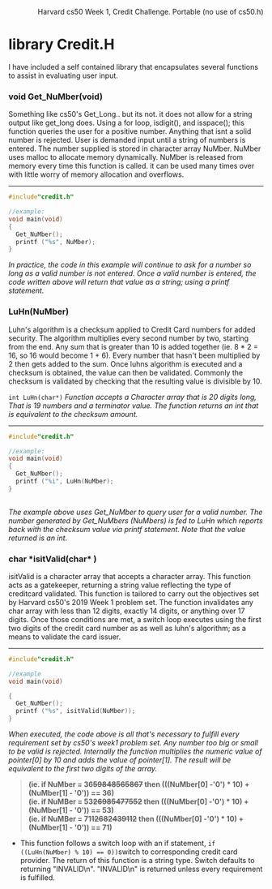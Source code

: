 <p align="right"> 
Harvard cs50 Week 1, Credit Challenge. Portable (no use of cs50.h) 


# library Credit.H
I have included a self contained library that encapsulates several functions to assist in evaluating user input.
 <br>

###  void Get_NuMber(void) 

Something like cs50's Get_Long.. but its not. it does not allow for a string output like get_long does. Using a for loop, isdigit(), and isspace(); this function queries the user for a positive number. Anything that isnt a solid number is rejected. User is demanded input until a string of numbers is entered. The number supplied is stored in character array NuMber. NuMber uses malloc to allocate memory dynamically. NuMber is released from memory every time this function is called. it can be used many times over with little worry of memory allocation and overflows.

------------


```c
#include"credit.h"

//example:
void main(void) 
{ 
  Get_NuMber();
  printf ("%s", NuMber);
} 

```
 
*In practice, the code in this example will continue to ask for a number so long as a valid number is not entered.  Once a valid number is entered, the code written above  will return that value as a string; using a printf statement.*




### LuHn(NuMber) 

Luhn's algorithm is a checksum applied to Credit Card numbers for added security. The algorithm multiplies every second number by two, starting from the end. Any sum that is greater than 10 is added together (ie. 8 * 2 = 16, so 16 would become 1 + 6). Every number that hasn't been multiplied by 2 then gets added to the sum. Once luhns algorithm is executed and a checksum is obtained, the value can then be validated. Commonly the checksum is validated by checking that the resulting value is divisible by 10. 


```int LuHn(char*)``` <i> Function accepts a Character array that is 20 digits long, That is 19 numbers and a terminator value. The function returns an int that is equivalent to the checksum amount. </i>
 
 ------------



```c
#include"credit.h"

//example:
void main(void) 
{ 
  Get_NuMber();
  printf ("%i", LuHn(NuMber);
} 
 
```

*The example above uses Get_NuMber to query user for a valid number. The number generated by Get_NuMbers (NuMbers) is fed to LuHn which reports back with the checksum value via printf statement. Note that the value returned is an int.*



### char \*isitValid(char* ) 

isitValid is a character array that accepts a character array. This function acts as a gatekeeper, returning a string value reflecting the type of creditcard validated. This function is tailored to carry out the objectives set by Harvard cs50's 2019 Week 1 problem set. The function invalidates any char array with less than 12 digits, exactly 14 digits, or anything over 17 digits. Once those conditions are met, a switch loop executes using the first two digits of the credit card number as as well as luhn's algorithm; as a means to validate the card issuer.
 

------------

```c
#include"credit.h"

//example
void main(void)

{ 
  Get_NuMber();
  printf ("%s", isitValid(NuMber));
} 

```

*When executed, the code above is all that's necessary to fulfill every requirement set by cs50's week1 problem set. Any number too big or small to be valid is rejected. Internally the function multiplies the numeric value of pointer[0] by 10 and adds the value of pointer[1]. The result will be equivalent to the first two digits of the array.*

>  <b> (ie. if NuMber = 36~~59848565867~~ then (((NuMber[0] -'0') * 10) + (NuMber[1] - '0')) == 36)<br></b>
>  <b> (ie. if NuMBer = 53~~26985477552~~ then (((NuMber[0] -'0') * 10) + (NuMber[1] - '0')) == 53)<br></b>
>  <b> (ie. if NuMBer = 71~~12682439112~~ then (((NuMber[0] -'0') * 10) + (NuMber[1] - '0')) == 71)<br></b>

*  This function follows a switch loop with an if statement,  ` if ((LuHn(NuMber) % 10) == 0)) `switch to corresponding credit card provider. The return of this function is a string type. Switch defaults to returning "INVALID\n". "INVALID\n" is returned unless every requirement is fulfilled. 

